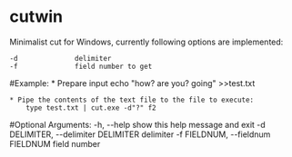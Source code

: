 # cutwin
Minimalist cut for Windows, currently following options
are implemented:

    -d              delimiter
    -f              field number to get

#Example:
    * Prepare input
        echo "how? are you? going" >>test.txt
        
    * Pipe the contents of the text file to the file to execute:
        type test.txt | cut.exe -d"?" f2

#Optional Arguments:
  -h, --help            show this help message and exit
  -d DELIMITER, --delimiter DELIMITER
                        delimiter
  -f FIELDNUM, --fieldnum FIELDNUM
                        field number

